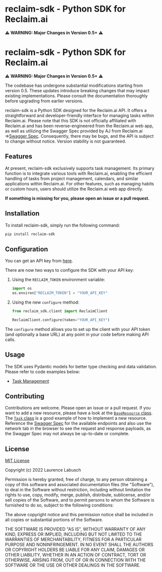 # reclaim-sdk - Python SDK for Reclaim.ai

⚠️ **WARNING: Major Changes in Version 0.5+** ⚠️

# reclaim-sdk - Python SDK for Reclaim.ai

⚠️ **WARNING: Major Changes in Version 0.5+** ⚠️

The codebase has undergone substantial modifications starting from version 0.5. These updates introduce breaking changes that may impact existing implementations. Please consult the documentation thoroughly before upgrading from earlier versions.

reclaim-sdk is a Python SDK designed for the Reclaim.ai API. It offers a straightforward and developer-friendly interface for managing tasks within Reclaim.ai. Please note that this SDK is not officially affiliated with Reclaim.ai and has been reverse-engineered from the Reclaim.ai web app, as well as utilizing the Swagger Spec provided by AJ from Reclaim.ai =>[Swagger Spec](https://api.app.reclaim.ai/swagger/reclaim-api-0.1.yml). Consequently, there may be bugs, and the API is subject to change without notice. Version stability is not guaranteed.

## Features
At present, reclaim-sdk exclusively supports task management. Its primary function is to integrate various tools with Reclaim.ai, enabling the efficient handling of tasks from project management, calendars, and similar applications within Reclaim.ai. For other features, such as managing habits or custom hours, users should utilize the Reclaim.ai web app directly.

**If something is missing for you, please open an issue or a pull request.**

## Installation
To install reclaim-sdk, simply run the following command:
```bash
pip install reclaim-sdk
```

## Configuration
You can get an API key from [here](https://app.reclaim.ai/settings/developer).

There are now two ways to configure the SDK with your API key:

1. Using the `RECLAIM_TOKEN` environment variable:
   ```python
   import os
   os.environ["RECLAIM_TOKEN"] = "YOUR_API_KEY"
   ```

2. Using the new `configure` method:
   ```python
   from reclaim_sdk.client import ReclaimClient
   
   ReclaimClient.configure(token="YOUR_API_KEY")
   ```

The `configure` method allows you to set up the client with your API token (and optionally a base URL) at any point in your code before making API calls.

## Usage
The SDK uses Pydantic models for better type checking and data validation. Please refer to code examples below:

- [Task Management](/examples/task_management.py)

## Contributing
Contributions are welcome. Please open an issue or a pull request. If you want to add a new resource, please have a look at the [`BaseResource` class](/reclaim_sdk/resources/base.py). The [`Task` class](/reclaim_sdk/resources/task.py) is a good example of how to implement a new resource. Reference the [Swagger Spec](https://api.app.reclaim.ai/swagger/reclaim-api-0.1.yml) for the available endpoints and also use the network tab in the browser to see the request and response payloads, as the Swagger Spec may not always be up-to-date or complete.

## License
[MIT License](https://choosealicense.com/licenses/mit/)

Copyright (c) 2022 Laurence Labusch

Permission is hereby granted, free of charge, to any person obtaining a copy
of this software and associated documentation files (the "Software"), to deal
in the Software without restriction, including without limitation the rights
to use, copy, modify, merge, publish, distribute, sublicense, and/or sell
copies of the Software, and to permit persons to whom the Software is
furnished to do so, subject to the following conditions:

The above copyright notice and this permission notice shall be included in all
copies or substantial portions of the Software.

THE SOFTWARE IS PROVIDED "AS IS", WITHOUT WARRANTY OF ANY KIND, EXPRESS OR
IMPLIED, INCLUDING BUT NOT LIMITED TO THE WARRANTIES OF MERCHANTABILITY,
FITNESS FOR A PARTICULAR PURPOSE AND NONINFRINGEMENT. IN NO EVENT SHALL THE
AUTHORS OR COPYRIGHT HOLDERS BE LIABLE FOR ANY CLAIM, DAMAGES OR OTHER
LIABILITY, WHETHER IN AN ACTION OF CONTRACT, TORT OR OTHERWISE, ARISING FROM,
OUT OF OR IN CONNECTION WITH THE SOFTWARE OR THE USE OR OTHER DEALINGS IN THE
SOFTWARE.